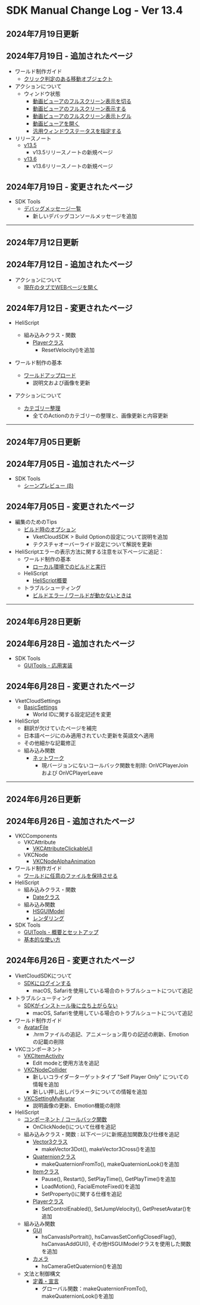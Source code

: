 # SDK Manual Change Log - Ver 13.4

## 2024年7月19日更新

## 2024年7月19日 - 追加されたページ

- ワールド制作ガイド
    - [クリック判定のある移動オブジェクト](https://vrhikky.github.io/VketCloudSDK_Documents/13.4/WorldMakingGuide/MovableClickableObject.html)
- アクションについて
  - ウィンドウ状態
    - [動画ビューアのフルスクリーン表示を切る](https://vrhikky.github.io/VketCloudSDK_Documents/13.4/Actions/WindowState/MovieViewerFullScreenOff.html)
    - [動画ビューアのフルスクリーン表示する](https://vrhikky.github.io/VketCloudSDK_Documents/13.4/Actions/WindowState/MovieViewerFullScreenOn.html)
    - [動画ビューアのフルスクリーン表示トグル](https://vrhikky.github.io/VketCloudSDK_Documents/13.4/Actions/WindowState/MovieViewerFullScreenToggle.html)
    - [動画ビューアを開く](https://vrhikky.github.io/VketCloudSDK_Documents/13.4/Actions/WindowState/OpenMovieViewer.html)
    - [汎用ウィンドウステータスを指定する](https://vrhikky.github.io/VketCloudSDK_Documents/13.4/Actions/WindowState/SetGenericWindowState.html)
- リリースノート
  - [v13.5](https://vrhikky.github.io/VketCloudSDK_Documents/13.4/releasenote/releasenote-13.5.html)
    - v13.5リリースノートの新規ページ
  - [v13.6](https://vrhikky.github.io/VketCloudSDK_Documents/13.4/releasenote/releasenote-13.6.html)
    - v13.6リリースノートの新規ページ

## 2024年7月19日 - 変更されたページ

- SDK Tools
  - [デバッグメッセージ一覧](https://vrhikky.github.io/VketCloudSDK_Documents/13.4/debugconsole/debugmessage.html)
    - 新しいデバッグコンソールメッセージを追加

---

## 2024年7月12日更新

## 2024年7月12日 - 追加されたページ

- アクションについて
  - [現在のタブでWEBページを開く](https://vrhikky.github.io/VketCloudSDK_Documents/13.4/Actions/Web/OpenwebCurrentTab.html)

## 2024年7月12日 - 変更されたページ

- HeliScript
  - 組み込みクラス・関数
    - [Playerクラス](https://vrhikky.github.io/VketCloudSDK_Documents/13.4/hs/hs_class_player.html)
      - ResetVelocity()を追加

- ワールド制作の基本
  - [ワールドアップロード](https://vrhikky.github.io/VketCloudSDK_Documents/13.4/FirstStep/WorldUpload.html)
    - 説明文および画像を更新

- アクションについて
  - [カテゴリー整理](https://vrhikky.github.io/VketCloudSDK_Documents/13.4/Actions/ActionsOverview.html)
    - 全てのActionのカテゴリーの整理と、画像更新と内容更新

---

## 2024年7月05日更新

## 2024年7月05日 - 追加されたページ

- SDK Tools
  - [シーンプレビュー (β)](https://vrhikky.github.io/VketCloudSDK_Documents/13.4/SDKTools/ScenePreview.html)

## 2024年7月05日 - 変更されたページ

- 編集のためのTips
  - [ビルド時のオプション](https://vrhikky.github.io/VketCloudSDK_Documents/13.4/WorldEditingTips/BuildOptions.html)
    - VketCloudSDK > Build Optionの設定について説明を追加
    - テクスチャオーバーライド設定について解説を更新
- HeliScriptエラーの表示方法に関する注意を以下ページに追記：
  - ワールド制作の基本
    - [ローカル環境でのビルドと実行](https://vrhikky.github.io/VketCloudSDK_Documents/13.4/FirstStep/BuildAndRun.html)
  - HeliScript
    - [HeliScript概要](https://vrhikky.github.io/VketCloudSDK_Documents/13.4/hs/hs_overview.html)
  - トラブルシューティング
    - [ビルドエラー / ワールドが動かないときは](https://vrhikky.github.io/VketCloudSDK_Documents/13.4/troubleshooting/BuildError.html)

---

## 2024年6月28日更新

## 2024年6月28日 - 追加されたページ

- SDK Tools
  - [GUITools - 応用実装](https://vrhikky.github.io/VketCloudSDK_Documents/13.4/GUITools/AdvancedUsage.html)

## 2024年6月28日 - 変更されたページ

- VketCloudSettings
  - [BasicSettings](https://vrhikky.github.io/VketCloudSDK_Documents/13.4/VketCloudSettings/BasicSettings.html)
    - World IDに関する設定記述を変更
- HeliScript
  - 翻訳が欠けていたページを補完
  - 日本語ページにのみ適用されていた更新を英語文へ適用
  - その他細かな記載修正
  - 組み込み関数
    - [ネットワーク](https://vrhikky.github.io/VketCloudSDK_Documents/13.4/hs/hs_system_function_net.html)
      - 現バージョンにないコールバック関数を削除: OnVCPlayerJoin および OnVCPlayerLeave


---

## 2024年6月26日更新

## 2024年6月26日 - 追加されたページ

- VKCComponents
  - VKCAttribute
    - [VKCAttributeClickableUI](https://vrhikky.github.io/VketCloudSDK_Documents/13.4/VKCComponents/VKCAttribute/VKCAttributeClickableUI.html)
  - VKCNode
    - [VKCNodeAlphaAnimation](https://vrhikky.github.io/VketCloudSDK_Documents/13.4/VKCComponents/VKCNode/VKCNodeAlphaAnimation.html)
- ワールド制作ガイド
  - [ワールドに任意のファイルを保持させる](https://vrhikky.github.io/VketCloudSDK_Documents/13.4/WorldMakingGuide/FileDeploymentConfig.html)
- HeliScript
  - 組み込みクラス・関数
    - [Dateクラス](https://vrhikky.github.io/VketCloudSDK_Documents/13.4/hs/hs_class_date.html)
  - 組み込み関数
    - [HSGUIModel](https://vrhikky.github.io/VketCloudSDK_Documents/13.4/hs/hs_system_function_gui_HSGUIModel.html)
    - [レンダリング](https://vrhikky.github.io/VketCloudSDK_Documents/13.4/hs/hs_system_function_rendering.html)
- SDK Tools
  - [GUITools - 概要とセットアップ](https://vrhikky.github.io/VketCloudSDK_Documents/13.4/GUITools/Setup.html)
  - [基本的な使い方](https://vrhikky.github.io/VketCloudSDK_Documents/13.4/GUITools/HowToUse.html)

## 2024年6月26日 - 変更されたページ

- VketCloudSDKについて
  - [SDKにログインする](https://vrhikky.github.io/VketCloudSDK_Documents/13.4/AboutVketCloudSDK/LoginSDK.html)
    - macOS, Safariを使用している場合のトラブルシュートについて追記
- トラブルシューティング
  - [SDKがインストール後に立ち上がらない](https://vrhikky.github.io/VketCloudSDK_Documents/13.4/troubleshooting/InstallingDeeplink.html)
    - macOS, Safariを使用している場合のトラブルシュートについて追記
- ワールド制作ガイド
  - [AvatarFile](https://vrhikky.github.io/VketCloudSDK_Documents/13.4/WorldMakingGuide/AvatarFile.html)
    - .hrmファイルの追記、アニメーション周りの記述の刷新、Emotionの記載の削除
- VKCコンポーネント
  - [VKCItemActivity](https://vrhikky.github.io/VketCloudSDK_Documents/13.4/VKCComponents/VKCItemActivity.html)
    - Edit modeと使用方法を追記
  - [VKCNodeCollider](https://vrhikky.github.io/VketCloudSDK_Documents/13.4/VKCComponents/VKCNodeCollider.html)
    - 新しいコライダーターゲットタイプ "Self Player Only" についての情報を追加
    - 新しい押し出しパラメータについての情報を追加
  - [VKCSettingMyAvatar](https://vrhikky.github.io/VketCloudSDK_Documents/13.4/VketCloudSettings/MyAvatarSettings.html)
    - 説明画像の更新、Emotion機能の削除
- HeliScript
  - [コンポーネント / コールバック関数](https://vrhikky.github.io/VketCloudSDK_Documents/13.4/hs/hs_component.html)
    - OnClickNode()について仕様を追記
  - 組み込みクラス・関数 : 以下ページに新規追加関数及び仕様を追記
    - [Vector3クラス](https://vrhikky.github.io/VketCloudSDK_Documents/13.4/hs/hs_struct_vector3.html)
      - makeVector3Dot(), makeVector3Cross()を追加
    - [Quaternionクラス](https://vrhikky.github.io/VketCloudSDK_Documents/13.4/hs/hs_struct_quaternion.html)
      - makeQuaternionFromTo(), makeQuaternionLook()を追加
    - [Itemクラス](https://vrhikky.github.io/VketCloudSDK_Documents/13.4/hs/hs_class_item.html)
      - Pause(), Restart(), SetPlayTime(), GetPlayTime()を追加
      - LoadMotion(), FacialEmoteFixed()を追加
      - SetProperty()に関する仕様を追記
    - [Playerクラス](https://vrhikky.github.io/VketCloudSDK_Documents/13.4/hs/hs_class_player.html)
      - SetControlEnabled(), SetJumpVelocity(), GetPresetAvatar()を追加
  - 組み込み関数
    - [GUI](https://vrhikky.github.io/VketCloudSDK_Documents/13.4/hs/hs_system_function_gui.html)
      - hsCanvasIsPortrait(), hsCanvasSetConfigClosedFlag(), hsCanvasAddGUI(), その他HSGUIModelクラスを使用した関数を追加
    - [カメラ](https://vrhikky.github.io/VketCloudSDK_Documents/13.4/hs/hs_system_function_camera.html)
      - hsCameraGetQuaternion()を追加
  - 文法と制御構文
    - [定義・宣言](https://vrhikky.github.io/VketCloudSDK_Documents/13.4/hs/hs_statement_def.html)
      - グローバル関数：makeQuaternionFromTo(), makeQuaternionLook()を追加
